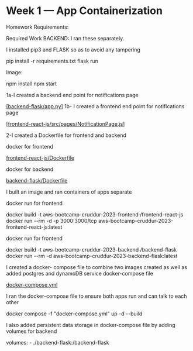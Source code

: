 # Week 1 — App Containerization

Homework Requirements:

Required Work
BACKEND: I ran these separately.

I installed pip3 and FLASK so as to avoid any tampering 

pip install -r requirements.txt
flask run

Image: 

npm install
npm start


1a-I created a backend end point for notifications page

[[backend-flask/app.py]](https://github.com/Marciemaps/aws-bootcamp-cruddur-2023/blob/main/backend-flask/app.py)
1b- I created a frontend end point for notifications page

[[frontend-react-js/src/pages/NotificationPage.js]](https://github.com/Marciemaps/aws-bootcamp-cruddur-2023/blob/main/frontend-react-js/src/pages/NotificationsFeedPage.js)


2-I created a Dockerfile for frontend and backend

docker for frontend

[frontend-react-js/Dockerfile](https://github.com/Marciemaps/aws-bootcamp-cruddur-2023/blob/main/frontend-react-js/Dockerfile)

docker for backend

[backend-flask/Dockerfile](https://github.com/Marciemaps/aws-bootcamp-cruddur-2023/blob/main/backend-flask/Dockerfile)

I built an image and ran containers of apps separate

docker run for frontend

docker build -t aws-bootcamp-cruddur-2023-frontend /frontend-react-js
docker run --rm -d -p 3000:3000/tcp aws-bootcamp-cruddur-2023-frontend-react-js:latest

docker run for frontend

docker build -t aws-bootcamp-cruddur-2023-backend /backend-flask
docker run --rm -d  aws-bootcamp-cruddur-2023-backend-flask:latest

I created a docker- compose file to combine two images created as well as added postgres and dynamoDB service docker-compose file

[docker-compose.yml](https://github.com/Marciemaps/aws-bootcamp-cruddur-2023/blob/main/docker-compose.yml)

I ran the docker-compose file to ensure both apps run and can talk to each other

docker compose -f "docker-compose.yml" up -d --build 


I also added persistent data storage in docker-compose file by adding volumes for backend

volumes:
      - ./backend-flask:/backend-flask
